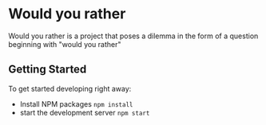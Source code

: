 # Would you rather

Would you rather is a project that poses a dilemma in the form of a question beginning with "would you rather"
## Getting Started

To get started developing right away:

* Install NPM packages
 `npm install`
* start the development server 
  `npm start`